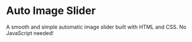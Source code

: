 # Auto Image Slider
A smooth and simple automatic image slider built with HTML and CSS. No JavaScript needed!
